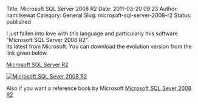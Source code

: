 Title: Microsoft SQL Server 2008 R2
Date: 2011-03-20 09:23
Author: namitkewat
Category: General
Slug: microsoft-sql-server-2008-r2
Status: published

I just fallen into love with this language and particularly this
software "Microsoft SQL Server 2008 R2".  
Its latest from Microsoft. You can download the evolution version from
the link given below.

[Microsoft SQL Server
R2](http://www.microsoft.com/sqlserver/2008/en/us/R2Downloads.aspx)  
  
  
  

[![](http://namitkewat.files.wordpress.com/2011/03/ms_sql_my_pic.jpg?w=274 "Microsoft SQL Sever 2008 R2")](http://namitkewat.files.wordpress.com/2011/03/ms_sql_my_pic.jpg)  
  
  
  
Also if you want a reference book by Microsoft [Microsoft SQL Sever
2008 R2](http://namitkewat.files.wordpress.com/2011/03/693883ebook.pdf)
